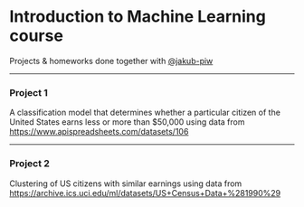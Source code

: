 # Introduction to Machine Learning course


Projects & homeworks done together with [@jakub-piw](https://github.com/jakub-piw)

---

### Project 1
A classification model that determines whether a particular citizen of the United States earns less or more than $50,000 using data from https://www.apispreadsheets.com/datasets/106

---

### Project 2
Clustering of US citizens with similar earnings using data from https://archive.ics.uci.edu/ml/datasets/US+Census+Data+%281990%29

